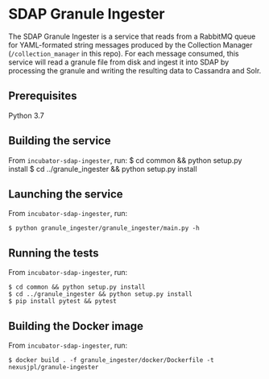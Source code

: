 # SDAP Granule Ingester

The SDAP Granule Ingester is a service that reads from a RabbitMQ queue for
YAML-formated string messages produced by the Collection Manager (`/collection_manager` 
in this repo). For each message consumed, this service will read a granule file from
disk and ingest it into SDAP by processing the granule and writing the resulting
data to Cassandra and Solr.


## Prerequisites

Python 3.7

## Building the service
From `incubator-sdap-ingester`, run:
    $ cd common && python setup.py install
    $ cd ../granule_ingester && python setup.py install
    

## Launching the service
From `incubator-sdap-ingester`, run:

    $ python granule_ingester/granule_ingester/main.py -h
    
## Running the tests
From `incubator-sdap-ingester`, run:

    $ cd common && python setup.py install
    $ cd ../granule_ingester && python setup.py install
    $ pip install pytest && pytest
    
## Building the Docker image
From `incubator-sdap-ingester`, run:

    $ docker build . -f granule_ingester/docker/Dockerfile -t nexusjpl/granule-ingester
